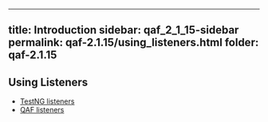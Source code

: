 
---
title: Introduction
sidebar: qaf_2_1_15-sidebar
permalink: qaf-2.1.15/using_listeners.html
folder: qaf-2.1.15
---

## Using Listeners

* [TestNG listeners](https://confluence.infostretch.com/display/QAF217/TestNG+listeners)
* [QAF listeners](https://confluence.infostretch.com/display/QAF217/QAF+listeners)
